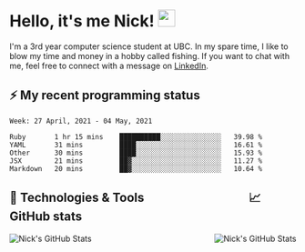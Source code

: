 
# Hello, it's me Nick! <img src="https://raw.githubusercontent.com/MartinHeinz/MartinHeinz/master/wave.gif" width="30px">

I'm a 3rd year computer science student at UBC. In my spare time, I like to blow my time and money in a hobby called fishing. If you want to chat with me, feel free to connect with a message on [LinkedIn](https://www.linkedin.com/in/nicholas-wong-a0a51510a/).

## ⚡️ My recent programming status
<!--START_SECTION:waka-->
```text
Week: 27 April, 2021 - 04 May, 2021

Ruby       1 hr 15 mins    ██████████░░░░░░░░░░░░░░░   39.98 % 
YAML       31 mins         ████░░░░░░░░░░░░░░░░░░░░░   16.61 % 
Other      30 mins         ████░░░░░░░░░░░░░░░░░░░░░   15.93 % 
JSX        21 mins         ██▓░░░░░░░░░░░░░░░░░░░░░░   11.27 % 
Markdown   20 mins         ██▓░░░░░░░░░░░░░░░░░░░░░░   10.64 % 
```
<!--END_SECTION:waka-->



## 🔧 Technologies & Tools &nbsp;&nbsp;&nbsp;&nbsp;&nbsp;&nbsp;&nbsp;&nbsp;&nbsp;&nbsp;&nbsp;&nbsp;&nbsp;&nbsp;&nbsp;&nbsp;&nbsp;&nbsp;&nbsp;&nbsp;&nbsp;&nbsp;&nbsp;&nbsp;&nbsp;&nbsp;&nbsp;&nbsp;&nbsp;&nbsp;&nbsp;&nbsp;&nbsp;&nbsp;&nbsp;&nbsp;📈 GitHub stats
<a href="https://github.com/kozr/kozr">
  <img align="right" src="https://github-readme-stats.vercel.app/api?username=kozr&show_icons=true&line_height=27&count_private=true&title_color=ffffff&text_color=c9cacc&icon_color=2bbc8a&bg_color=1d1f21" alt="Nick's GitHub Stats" />
</a>
<a href="https://github.com/kozr/kozr">
  <img align="left" src="https://github-readme-stats.vercel.app/api/top-langs?username=kozr&show_icons=true&line_height=27&&hide=css,html&title_color=ffffff&text_color=c9cacc&icon_color=2bbc8a&bg_color=1d1f21" alt="Nick's GitHub Stats" />
</a>
